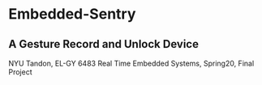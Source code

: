 # Embedded-Sentry
## A Gesture Record and Unlock Device
NYU Tandon, EL-GY 6483 Real Time Embedded Systems, Spring20, Final Project

